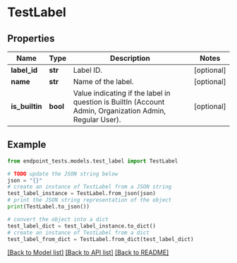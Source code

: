 # TestLabel


## Properties

Name | Type | Description | Notes
------------ | ------------- | ------------- | -------------
**label_id** | **str** | Label ID. | [optional] 
**name** | **str** | Name of the label. | [optional] 
**is_builtin** | **bool** | Value indicating if the label in question is BuiltIn (Account Admin, Organization Admin, Regular User). | [optional] 

## Example

```python
from endpoint_tests.models.test_label import TestLabel

# TODO update the JSON string below
json = "{}"
# create an instance of TestLabel from a JSON string
test_label_instance = TestLabel.from_json(json)
# print the JSON string representation of the object
print(TestLabel.to_json())

# convert the object into a dict
test_label_dict = test_label_instance.to_dict()
# create an instance of TestLabel from a dict
test_label_from_dict = TestLabel.from_dict(test_label_dict)
```
[[Back to Model list]](../README.md#documentation-for-models) [[Back to API list]](../README.md#documentation-for-api-endpoints) [[Back to README]](../README.md)


